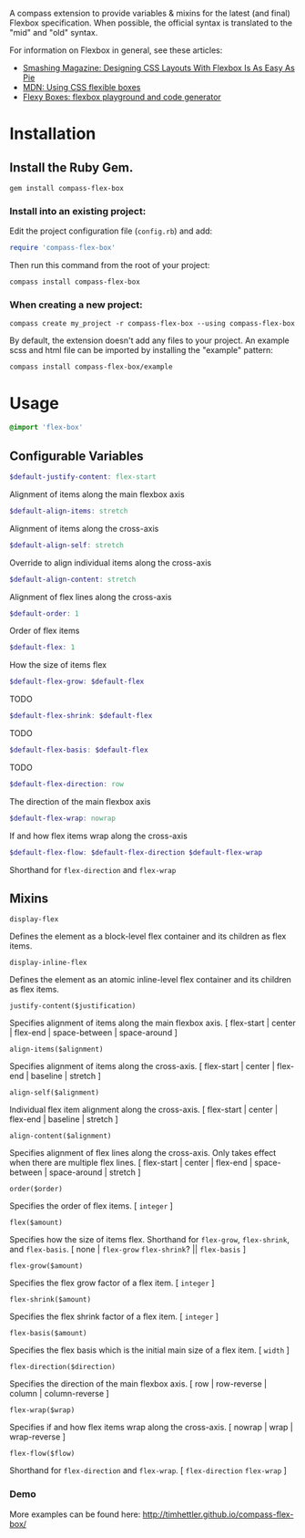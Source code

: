 A compass extension to provide variables & mixins for the latest (and final) Flexbox specification. When possible, the official syntax is translated to the "mid" and "old" syntax.

For information on Flexbox in general, see these articles:

* [Smashing Magazine: Designing CSS Layouts With Flexbox Is As Easy As Pie](http://coding.smashingmagazine.com/2013/05/22/centering-elements-with-flexbox/)
* [MDN: Using CSS flexible boxes](https://developer.mozilla.org/en-US/docs/Web/Guide/CSS/Flexible_boxes)
* [Flexy Boxes: flexbox playground and code generator](http://the-echoplex.net/flexyboxes/)

# Installation

## Install the Ruby Gem.

  ```
  gem install compass-flex-box
  ```

### Install into an existing project:

Edit the project configuration file (`config.rb`) and add:

  ```ruby
  require 'compass-flex-box'
  ```

Then run this command from the root of your project:

  ```
  compass install compass-flex-box
  ```

### When creating a new project:

  ```
  compass create my_project -r compass-flex-box --using compass-flex-box
  ```

By default, the extension doesn't add any files to your project. An example scss and html file can be imported by installing the "example" pattern:

  ```
  compass install compass-flex-box/example
  ```

# Usage

  ```scss
  @import 'flex-box'
  ```
## Configurable Variables

  ```scss
  $default-justify-content: flex-start
  ```

Alignment of items along the main flexbox axis

  ```scss
  $default-align-items: stretch
  ```

Alignment of items along the cross-axis

  ```scss
  $default-align-self: stretch
  ```

Override to align individual items along the cross-axis

  ```scss
  $default-align-content: stretch
  ```

Alignment of flex lines along the cross-axis

  ```scss
  $default-order: 1
  ```

Order of flex items

  ```scss
  $default-flex: 1
  ```

How the size of items flex

  ```scss
  $default-flex-grow: $default-flex
  ```

TODO

  ```scss
  $default-flex-shrink: $default-flex
  ```

TODO

  ```scss
  $default-flex-basis: $default-flex
  ```

TODO

  ```scss
  $default-flex-direction: row
  ```

The direction of the main flexbox axis

  ```scss
  $default-flex-wrap: nowrap
  ```

If and how flex items wrap along the cross-axis

  ```scss
  $default-flex-flow: $default-flex-direction $default-flex-wrap
  ```

Shorthand for `flex-direction` and `flex-wrap`

## Mixins

  ```
  display-flex
  ```

Defines the element as a block-level flex container and its children as flex items.

  ```
  display-inline-flex
  ```

Defines the element as an atomic inline-level flex container and its children as flex items.

  ```
  justify-content($justification)
  ```

Specifies alignment of items along the main flexbox axis. [ flex-start | center | flex-end | space-between | space-around ]

  ```
  align-items($alignment)
  ```

Specifies alignment of items along the cross-axis. [ flex-start | center | flex-end | baseline | stretch ]

  ```
  align-self($alignment)
  ```

Individual flex item alignment along the cross-axis. [ flex-start | center | flex-end | baseline | stretch ]

  ```
  align-content($alignment)
  ```

Specifies alignment of flex lines along the cross-axis. Only takes effect when there are multiple flex lines. [ flex-start | center | flex-end | space-between | space-around | stretch ]

  ```
  order($order)
  ```

Specifies the order of flex items. [ `integer` ]

  ```
  flex($amount)
  ```

Specifies how the size of items flex. Shorthand for `flex-grow`, `flex-shrink`, and `flex-basis`. [ none | `flex-grow` `flex-shrink`? || `flex-basis` ]

  ```
  flex-grow($amount)
  ```
Specifies the flex grow factor of a flex item. [ `integer` ]

  ```
  flex-shrink($amount)
  ```

Specifies the flex shrink factor of a flex item. [ `integer` ]

  ```
  flex-basis($amount)
  ```

Specifies the flex basis which is the initial main size of a flex item. [ `width` ]

  ```
  flex-direction($direction)
  ```

Specifies the direction of the main flexbox axis. [ row | row-reverse | column | column-reverse ]

  ```
  flex-wrap($wrap)
  ```

Specifies if and how flex items wrap along the cross-axis. [ nowrap | wrap | wrap-reverse ]

  ```
  flex-flow($flow)
  ```

Shorthand for `flex-direction` and `flex-wrap`. [ `flex-direction` `flex-wrap` ]

### Demo

More examples can be found here: http://timhettler.github.io/compass-flex-box/